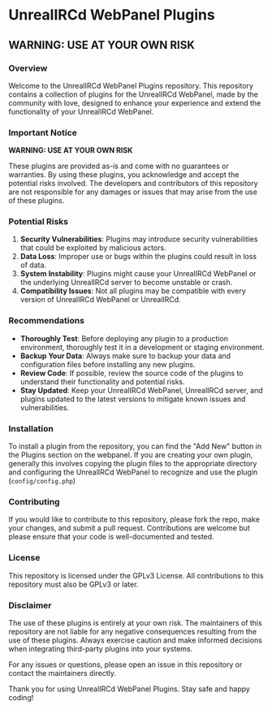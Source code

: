 # UnrealIRCd WebPanel Plugins

## WARNING: USE AT YOUR OWN RISK

### Overview
Welcome to the UnrealIRCd WebPanel Plugins repository. This repository contains a collection of plugins for the UnrealIRCd WebPanel, made by the community with love, designed to enhance your experience and extend the functionality of your UnrealIRCd WebPanel.

### Important Notice
**WARNING: USE AT YOUR OWN RISK**

These plugins are provided as-is and come with no guarantees or warranties. By using these plugins, you acknowledge and accept the potential risks involved. The developers and contributors of this repository are not responsible for any damages or issues that may arise from the use of these plugins.

### Potential Risks
1. **Security Vulnerabilities**: Plugins may introduce security vulnerabilities that could be exploited by malicious actors.
2. **Data Loss**: Improper use or bugs within the plugins could result in loss of data.
3. **System Instability**: Plugins might cause your UnrealIRCd WebPanel or the underlying UnrealIRCd server to become unstable or crash.
4. **Compatibility Issues**: Not all plugins may be compatible with every version of UnrealIRCd WebPanel or UnrealIRCd.

### Recommendations
- **Thoroughly Test**: Before deploying any plugin to a production environment, thoroughly test it in a development or staging environment.
- **Backup Your Data**: Always make sure to backup your data and configuration files before installing any new plugins.
- **Review Code**: If possible, review the source code of the plugins to understand their functionality and potential risks.
- **Stay Updated**: Keep your UnrealIRCd WebPanel, UnrealIRCd server, and plugins updated to the latest versions to mitigate known issues and vulnerabilities.

### Installation
To install a plugin from the repository, you can find the "Add New" button in the Plugins section on the webpanel. If you are creating your own plugin, generally this involves copying the plugin files to the appropriate directory and configuring the UnrealIRCd WebPanel to recognize and use the plugin (`config/config.php`)

### Contributing
If you would like to contribute to this repository, please fork the repo, make your changes, and submit a pull request. Contributions are welcome but please ensure that your code is well-documented and tested.

### License
This repository is licensed under the GPLv3 License. All contributions to this repository must also be GPLv3 or later.

### Disclaimer
The use of these plugins is entirely at your own risk. The maintainers of this repository are not liable for any negative consequences resulting from the use of these plugins. Always exercise caution and make informed decisions when integrating third-party plugins into your systems.

For any issues or questions, please open an issue in this repository or contact the maintainers directly.

Thank you for using UnrealIRCd WebPanel Plugins. Stay safe and happy coding!
